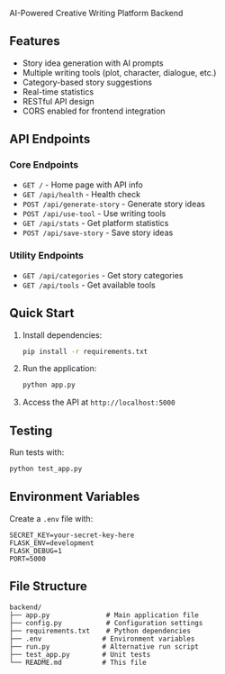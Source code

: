 
AI-Powered Creative Writing Platform Backend

## Features

- Story idea generation with AI prompts
- Multiple writing tools (plot, character, dialogue, etc.)
- Category-based story suggestions
- Real-time statistics
- RESTful API design
- CORS enabled for frontend integration

## API Endpoints

### Core Endpoints
- `GET /` - Home page with API info
- `GET /api/health` - Health check
- `POST /api/generate-story` - Generate story ideas
- `POST /api/use-tool` - Use writing tools
- `GET /api/stats` - Get platform statistics
- `POST /api/save-story` - Save story ideas

### Utility Endpoints
- `GET /api/categories` - Get story categories
- `GET /api/tools` - Get available tools

## Quick Start

1. Install dependencies:
   ```bash
   pip install -r requirements.txt
   ```

2. Run the application:
   ```bash
   python app.py
   ```

3. Access the API at `http://localhost:5000`

## Testing

Run tests with:
```bash
python test_app.py
```

## Environment Variables

Create a `.env` file with:
```
SECRET_KEY=your-secret-key-here
FLASK_ENV=development
FLASK_DEBUG=1
PORT=5000
```

## File Structure

```
backend/
├── app.py              # Main application file
├── config.py           # Configuration settings
├── requirements.txt    # Python dependencies
├── .env               # Environment variables
├── run.py             # Alternative run script
├── test_app.py        # Unit tests
└── README.md          # This file
```